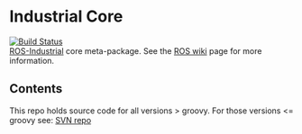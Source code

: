# Industrial Core
[![Build Status](http://jenkins.ros.org/job/devel-indigo-industrial_core/badge/icon)](http://jenkins.ros.org/job/devel-indigo-industrial_core/)<BR>
[ROS-Industrial][] core meta-package.  See the [ROS wiki][] page for more information.

## Contents

This repo holds source code for all versions > groovy. For those versions <= groovy see: [SVN repo][]

[ROS-Industrial]: http://www.ros.org/wiki/Industrial
[ROS wiki]: http://ros.org/wiki/industrial_core
[SVN repo]: https://code.google.com/p/swri-ros-pkg/source/browse
